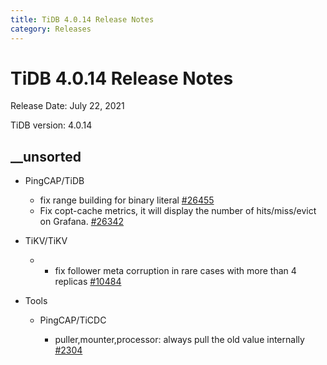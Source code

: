 ```yaml
---
title: TiDB 4.0.14 Release Notes
category: Releases
---
```




# TiDB 4.0.14 Release Notes

Release Date: July 22, 2021

TiDB version: 4.0.14

## __unsorted

+ PingCAP/TiDB

    - fix range building for binary literal [#26455](https://github.com/pingcap/tidb/pull/26455)
    - Fix copt-cache metrics, it will display the number of  hits/miss/evict on Grafana. [#26342](https://github.com/pingcap/tidb/pull/26342)


+ TiKV/TiKV

    - - fix follower meta corruption in rare cases with more than 4 replicas [#10484](https://github.com/tikv/tikv/pull/10484)


+ Tools

    + PingCAP/TiCDC

        - puller,mounter,processor: always pull the old value internally [#2304](https://github.com/pingcap/ticdc/pull/2304)


